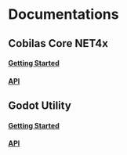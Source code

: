 # Documentations

## Cobilas Core NET4x

#### [Getting Started](mds/core-net4x-getting-started.html)
#### [API](com.cobilas.cs.lib.core.net4x.api/Cobilas.html)

## Godot Utility

#### [Getting Started](mds/gd-utility-getting-started.html)
#### [API](com.cobilas.godot.utility.api/Cobilas.GodotEngine.Utility.html)